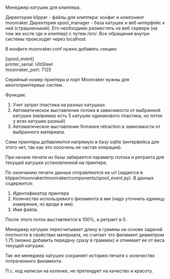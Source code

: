 Менеджер катушек для клиппера.

Директория klipper - файлы для клиппера: конфиг и компонент moonraker
Директория spool_manager - база катушек и веб интерфейс к ней (страшненький). Его необходимо разместить на веб сервере (на том же хосте где и клиппер) с путем /sm/. Все обращения внутри системы происходят через localhost.

В конфиге moonraker.conf нужно добавить секцию

[spool_event]<br>
printer_serial: UltiSteel<br>
moonraker_port: 7125

Серийный номер принтера и порт Moonraker нужны для многопринтерных систем.

Функции:
1. Учет затрат пластика на разных катушках
2. Автоматическое выставление потока в зависимости от выбранной катушки (например есть 5 катушек одинакового пластика, но поток у всех катушек разный)
3. Автоматическое выставление firmware retraction в зависимости от выбранного материала.

Сами принтеры добавляются напрямую в базу sqlite (интерфейса для этого нет, так как это оооочень не частая операция).

При начале печати из базы забирается параметр потока и ретракта для текущей катушки установленной на принтере.

По окончанию печати данные отправляются на url (задается в klipper/moonraker/moonraker/components/spool_event.py).
В данных содержится:
1. Идентификатор принтера
2. Количество используемого филамента в мм (надо уточнить единицу измерения, но вроде в мм).
3. Имя файла.

После этого поток выставляется в 100%, а ретракт в 0.

Менеджер катушек пересчитывает длину в граммы на основе заданой плотности в свойствах материала, но считает что филамент диаметром 1.75 (можно добавить передачу сразу в граммах)
и отнимает ее от веса текущей катушки.

Так же менеджер катушек сохраняет историю печати с количество потраченного филамента.


П.с. код написан на коленке, не претендует на качество и красоту.
